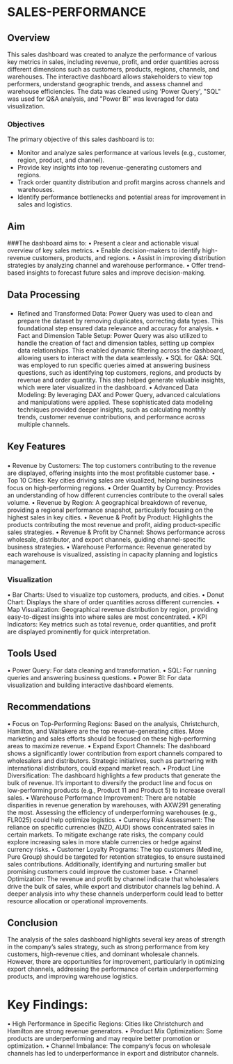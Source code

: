  # SALES-PERFORMANCE

## Overview

This sales dashboard was created to analyze the performance of various key metrics in sales, including revenue, profit, and order quantities across different dimensions such as customers, products, regions, channels, and warehouses. The interactive dashboard allows stakeholders to view top performers, understand geographic trends, and assess channel and warehouse efficiencies. The data was cleaned using 'Power Query', "SQL" was used for Q&A analysis, and "Power BI" was leveraged for data visualization.

### Objectives
The primary objective of this sales dashboard is to:
*	Monitor and analyze sales performance at various levels (e.g., customer, region, product, and channel).
*	Provide key insights into top revenue-generating customers and regions.
*	Track order quantity distribution and profit margins across channels and warehouses.
*	Identify performance bottlenecks and potential areas for improvement in sales and logistics.

## Aim
###The dashboard aims to:
•	Present a clear and actionable visual overview of key sales metrics.
•	Enable decision-makers to identify high-revenue customers, products, and regions.
•	Assist in improving distribution strategies by analyzing channel and warehouse performance.
•	Offer trend-based insights to forecast future sales and improve decision-making.

## Data Processing 
###
* Refined and Transformed Data: Power Query was used to clean and prepare the dataset by removing duplicates, correcting data types. This foundational step ensured data relevance and accuracy for analysis.
•	Fact and Dimension Table Setup: Power Query was also utilized to handle the creation of fact and dimension tables, setting up complex data relationships. This enabled dynamic filtering across the dashboard, allowing users to interact with the data seamlessly.
•	SQL for Q&A: SQL was employed to run specific queries aimed at answering business questions, such as identifying top customers, regions, and products by revenue and order quantity. This step helped generate valuable insights, which were later visualized in the dashboard.
•	Advanced Data Modeling: By leveraging DAX and Power Query, advanced calculations and manipulations were applied. These sophisticated data modeling techniques provided deeper insights, such as calculating monthly trends, customer revenue contributions, and performance across multiple channels.

## Key Features
###
•	Revenue by Customers: The top customers contributing to the revenue are displayed, offering insights into the most profitable customer base.
•	Top 10 Cities: Key cities driving sales are visualized, helping businesses focus on high-performing regions.
•	Order Quantity by Currency: Provides an understanding of how different currencies contribute to the overall sales volume.
•	Revenue by Region: A geographical breakdown of revenue, providing a regional performance snapshot, particularly focusing on the highest sales in key cities.
•	Revenue & Profit by Product: Highlights the products contributing the most revenue and profit, aiding product-specific sales strategies.
•	Revenue & Profit by Channel: Shows performance across wholesale, distributor, and export channels, guiding channel-specific business strategies.
•	Warehouse Performance: Revenue generated by each warehouse is visualized, assisting in capacity planning and logistics management.

### Visualization
•	Bar Charts: Used to visualize top customers, products, and cities.
•	Donut Chart: Displays the share of order quantities across different currencies.
•	Map Visualization: Geographical revenue distribution by region, providing easy-to-digest insights into where sales are most concentrated.
•	KPI Indicators: Key metrics such as total revenue, order quantities, and profit are displayed prominently for quick interpretation.

## Tools Used
•	Power Query: For data cleaning and transformation.
•	SQL: For running queries and answering business questions.
•	Power BI: For data visualization and building interactive dashboard elements.

## Recommendations
•	Focus on Top-Performing Regions: Based on the analysis, Christchurch, Hamilton, and Waitakere are the top revenue-generating cities. More marketing and sales efforts should be focused on these high-performing areas to maximize revenue.
•	Expand Export Channels: The dashboard shows a significantly lower contribution from export channels compared to wholesalers and distributors. Strategic initiatives, such as partnering with international distributors, could expand market reach.
•	Product Line Diversification: The dashboard highlights a few products that generate the bulk of revenue. It’s important to diversify the product line and focus on low-performing products (e.g., Product 11 and Product 5) to increase overall sales.
•	Warehouse Performance Improvement: There are notable disparities in revenue generation by warehouses, with AXW291 generating the most. Assessing the efficiency of underperforming warehouses (e.g., FLR025) could help optimize logistics.
•	Currency Risk Assessment: The reliance on specific currencies (NZD, AUD) shows concentrated sales in certain markets. To mitigate exchange rate risks, the company could explore increasing sales in more stable currencies or hedge against currency risks.
•	Customer Loyalty Programs: The top customers (Medline, Pure Group) should be targeted for retention strategies, to ensure sustained sales contributions. Additionally, identifying and nurturing smaller but promising customers could improve the customer base.
•	Channel Optimization: The revenue and profit by channel indicate that wholesalers drive the bulk of sales, while export and distributor channels lag behind. A deeper analysis into why these channels underperform could lead to better resource allocation or operational improvements.

## Conclusion
The analysis of the sales dashboard highlights several key areas of strength in the company’s sales strategy, such as strong performance from key customers, high-revenue cities, and dominant wholesale channels. However, there are opportunities for improvement, particularly in optimizing export channels, addressing the performance of certain underperforming products, and improving warehouse logistics.

# Key Findings:
•	High Performance in Specific Regions: Cities like Christchurch and Hamilton are strong revenue generators.
•	Product Mix Optimization: Some products are underperforming and may require better promotion or optimization.
•	Channel Imbalance: The company’s focus on wholesale channels has led to underperformance in export and distributor channels.
